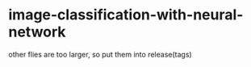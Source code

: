 # image-classification-with-neural-network

other flies are too larger, so put them into release(tags)
